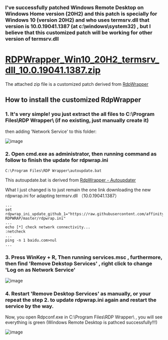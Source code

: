 ### I've successfully patched Windows Remote Desktop on Windows Home version (20H2) and this patch is specially for Windows 10 (version 20H2) and who uses termsrv.dll that version is 10.0.19041.1387 (at c:\windows\system32) , but I believe that this customized patch will be working for other version of termsrv.dll

# [RDPWrapper_Win10_20H2_termsrv_dll_10.0.19041.1387.zip](https://github.com/simonchen/RDPWrapper_Win10_20H2_termsrv_dll_10.0.19041.1387/raw/main/RDPWrapper_Win10_20H2_termsrv_dll_10.0.19041.1387.zip)

The attached zip file is a customized patch derived from [RdpWrapper](https://github.com/stascorp/rdpwrap)

## How to install the customized RdpWrapper
### 1. It's very simple! you just extract the all files to C:\Program Files\RDP Wrapper\ (if no existing, just manually create it)
then adding 'Network Service' to this folder:

![image](https://user-images.githubusercontent.com/345840/154181634-7d8dd8e3-6cf1-4659-9246-da942dd1ac82.png)

### 2. Open cmd.exe as administrator, then running command as follow to finish the update for rdpwrap.ini
```
C:\Program Files\RDP Wrapper\autoupdate.bat
```
This autoupdate.bat is derived from [RdpWrapper - Autoupdater](https://github.com/asmtron/rdpwrap/blob/master/binary-download.md)

What I just changed is to just remain the one link downloading the new rdpwrap.ini for adapting termsrv.dll （10.0.19041.1387）
```
...
set rdpwrap_ini_update_github_1="https://raw.githubusercontent.com/affinityv/INI-RDPWRAP/master/rdpwrap.ini"
...
echo [*] check network connectivity...
:netcheck
...
ping -n 1 baidu.com>nul
...
```

### 3. Press WinKey + R, Then running services.msc , furthermore, then find 'Remove Dekstop Services' , right click to change 'Log on as Network Service'

![image](https://user-images.githubusercontent.com/345840/154183478-fda2fd45-3897-40cc-b153-08145ed586d4.png)

### 4. Restart 'Remove Desktop Services' as manually, or your repeat the step 2. to update rdpwrap.ini again and restart the service by the way.

Now, you open Rdpconf.exe in C:\Program Files\RDP Wrapper\ , you will see everything is green (Windows Remote Desktop is pathced successfully!!!)

![image](https://user-images.githubusercontent.com/345840/154184049-8e9ecffe-a267-4ddd-b7bb-18263c03cabe.png)

